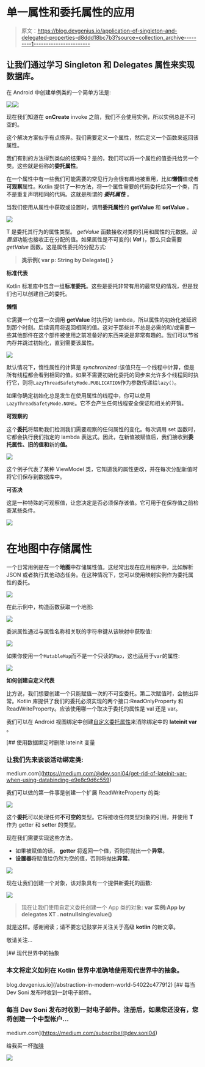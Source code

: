 # 单一属性和委托属性的应用

> 原文：<https://blog.devgenius.io/application-of-singleton-and-delegated-properties-d8ddd18bc7b3?source=collection_archive---------1----------------------->

## 让我们通过学习 Singleton 和 Delegates 属性来实现数据库。

在 Android 中创建单例类的一个简单方法是:

![](img/035ecb92584f519c400dd0271b74f669.png)![](img/2d555a14bb964e5e62e6d3b682610f86.png)

现在我们知道在 **onCreate** invoke 之前，我们不会使用实例，所以实例总是不可空的。

这个解决方案似乎有点怪异。我们需要定义一个属性，然后定义一个函数来返回该属性。

我们有别的方法得到类似的结果吗？是的，我们可以将一个属性的值委托给另一个类。这些就是俗称的**委托属性**。

在一个属性中有一些我们可能需要的常见行为会很有趣地被重用，比如**懒惰**值或者**可观察**属性。Kotlin 提供了一种方法，将一个属性需要的代码委托给另一个类，而不是重复声明相同的代码。这就是所谓的 ***委托属性*** 。

当我们使用从属性中获取或设置时，调用**委托属性**的 **getValue** 和 **setValue** 。

![](img/4edb3e2aca723163c561339dbf49c89f.png)

T 是委托其行为的属性类型。 *getValue* 函数接收对类的引用和属性的元数据。*设置值*功能也接收正在分配的值。如果属性是不可变的( ***Val*** )，那么只会需要 *getValue* 函数。这是属性委托的分配方式:

> **类示例{ var p: String by Delegate() }**

**标准代表**

Kotlin 标准库中包含一组**标准委托**。这些是委托非常有用的最常见的情况，但是我们也可以创建自己的委托。

**懒惰**

它需要一个在第一次调用 **getValue** 时执行的 lambda，所以属性的初始化被延迟到那个时刻。后续调用将返回相同的值。这对于那些并不总是必需的和/或需要一些其他部件在这个部件被使用之前准备好的东西来说是非常有趣的。我们可以节省内存并跳过初始化，直到需要该属性。

![](img/52441e11b49a2eed657cd33064f628db.png)

默认情况下，惰性属性的计算是 *synchronized* :该值只在一个线程中计算，但是所有线程都会看到相同的值。如果不需要初始化委托的同步来允许多个线程同时执行它，则将`LazyThreadSafetyMode.PUBLICATION`作为参数传递给`lazy()`。

如果你确定初始化总是发生在使用属性的线程中，你可以使用`LazyThreadSafetyMode.NONE`。它不会产生任何线程安全保证和相关的开销。

**可观察的**

这个**委托**将帮助我们检测我们需要观察的任何属性的变化。每次调用 set 函数时，它都会执行我们指定的 lambda 表达式。因此，在新值被赋值后，我们接收到**委托属性、**旧的**值和**新的**值。**

![](img/9758dd90a25404be9d3212c90d77e0d7.png)

这个例子代表了某种 ViewModel 类，它知道我的属性更改，并在每次分配新值时将它们保存到数据库中。

**可否决**

这是一种特殊的可观察值，让您决定是否必须保存该值。它可用于在保存值之前检查某些条件。

![](img/9377bcc8f58cfb807008b69405146698.png)

# 在地图中存储属性

一个日常用例是在一个**地图**中存储属性值。这经常出现在应用程序中，比如解析 JSON 或者执行其他动态任务。在这种情况下，您可以使用映射实例作为委托属性的委托。

![](img/7801de91ad64240e32c8bc5dd0e7400e.png)

在此示例中，构造函数获取一个地图:

![](img/05433b6ee198ef6f533f7d6c622265d3.png)

委派属性通过与属性名称相关联的字符串键从该映射中获取值:

![](img/4c05c577f8b935099f23fc9e2c3152b0.png)

如果你使用一个`MutableMap`而不是一个只读的`Map`，这也适用于`var`的属性:

![](img/88d0c161b2f3961b18b5a9efa7b11404.png)

**如何创建自定义代表**

比方说，我们想要创建一个只能赋值一次的不可空委托。第二次赋值时，会抛出异常。Kotlin 库提供了我们的委托必须实现的两个接口:ReadOnlyProperty 和 ReadWriteProperty。应该使用哪一个取决于委托的属性是 val 还是 var。

我们可以在 Android 视图绑定中创建[自定义委托属性](https://medium.com/@dev.soni04/get-rid-of-lateinit-var-when-using-databinding-e9e8c9d6c559)来消除绑定中的 **lateinit var** 。

[](https://medium.com/@dev.soni04/get-rid-of-lateinit-var-when-using-databinding-e9e8c9d6c559) [## 使用数据绑定时删除 lateinit 变量

### 让我们先来谈谈活动绑定类:

medium.com](https://medium.com/@dev.soni04/get-rid-of-lateinit-var-when-using-databinding-e9e8c9d6c559) 

我们可以做的第一件事是创建一个扩展 ReadWriteProperty 的类:

![](img/4f88e5c66c87fb5782c32abab5d1a4d2.png)

这个**委托**可以处理任何**不可空的**类型。它将接收任何类型对象的引用，并使用 **T** 作为 getter 和 setter 的类型。

现在我们需要实现这些方法。

*   如果被赋值的话， **getter** 将返回一个值，否则将抛出一个**异常**。
*   **设置器**将赋值给仍然为空的值，否则将抛出**异常**。

![](img/767cc7503d988b5d25e16115102c2e4e.png)

现在让我们创建一个对象，该对象具有一个提供新委托的函数:

![](img/be9a4235d6b7bb8d208bbe19db0ac4d0.png)

> 现在让我们使用自定义委托创建一个 App 类的对象:
> **var 实例:App by delegates XT . notnullsinglevalue()**

就是这样。感谢阅读；请不要忘记鼓掌并关注关于高级 **kotlin** 的新文章。

敬请关注…

[](/abstraction-in-modern-world-54022c477912) [## 现代世界中的抽象

### 本文将定义如何在 Kotlin 世界中准确地使用现代世界中的抽象。

blog.devgenius.io](/abstraction-in-modern-world-54022c477912) [](https://medium.com/subscribe/@dev.soni04) [## 每当 Dev Soni 发布时收到一封电子邮件。

### 每当 Dev Soni 发布时收到一封电子邮件。注册后，如果您还没有，您将创建一个中型帐户…

medium.com](https://medium.com/subscribe/@dev.soni04) 

给我买一杯[咖啡](https://www.buymeacoffee.com/devsoni044)

![](img/b9e5d7ac1011ea0586a4fa1894a61730.png)